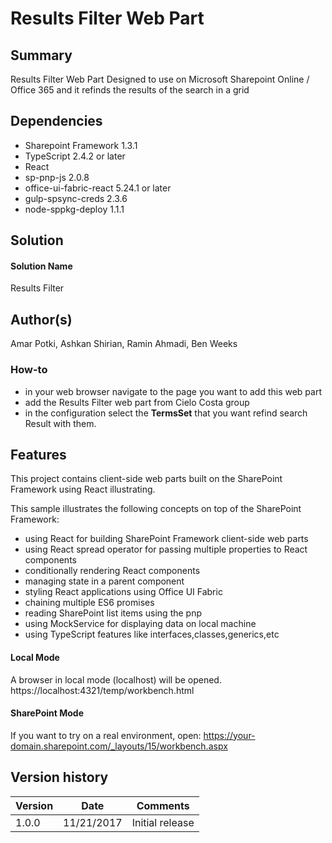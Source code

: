 # Results Filter Web Part
## Summary

Results Filter Web Part Designed to use on Microsoft Sharepoint Online / Office 365 and it refinds the results of the search in a grid

## Dependencies
* Sharepoint Framework 1.3.1
* TypeScript 2.4.2 or later
* React
* sp-pnp-js 2.0.8
* office-ui-fabric-react 5.24.1 or later
* gulp-spsync-creds 2.3.6
* node-sppkg-deploy 1.1.1


## Solution

#### Solution Name
Results Filter

## Author(s)
Amar Potki, Ashkan Shirian, Ramin Ahmadi, Ben Weeks

### How-to

  * in your web browser navigate to the page you want to add this web part
  * add the Results Filter web part from Cielo Costa group
  * in the configuration select the **TermsSet** that you want refind search Result with them.

## Features

This project contains client-side web parts built on the SharePoint Framework using React illustrating.

This sample illustrates the following concepts on top of the SharePoint Framework:

* using React for building SharePoint Framework client-side web parts
* using React spread operator for passing multiple properties to React components
* conditionally rendering React components
* managing state in a parent component
* styling React applications using Office UI Fabric
* chaining multiple ES6 promises
* reading SharePoint list items using the pnp
* using MockService for displaying data on local machine
* using TypeScript features like interfaces,classes,generics,etc

#### Local Mode
A browser in local mode (localhost) will be opened.
https://localhost:4321/temp/workbench.html

#### SharePoint Mode
If you want to try on a real environment, open:
https://your-domain.sharepoint.com/_layouts/15/workbench.aspx

## Version history

Version|    Date   |    Comments
-------|-----------|---------------
1.0.0  | 11/21/2017 |Initial release